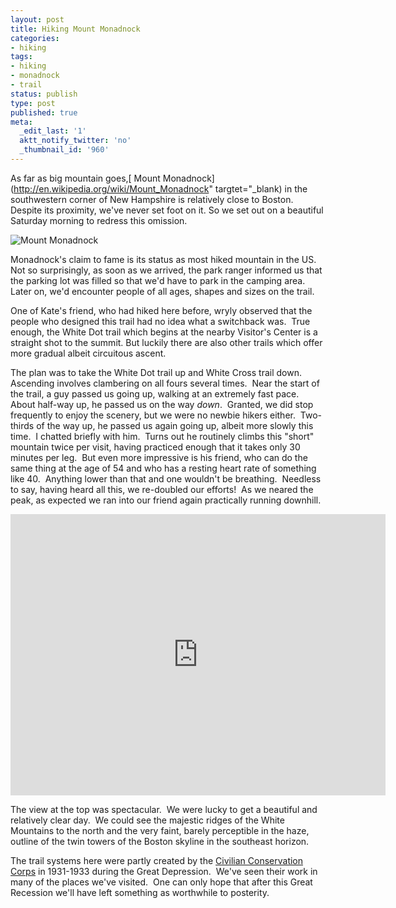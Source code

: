 ```yaml
---
layout: post
title: Hiking Mount Monadnock
categories:
- hiking
tags:
- hiking
- monadnock
- trail
status: publish
type: post
published: true
meta:
  _edit_last: '1'
  aktt_notify_twitter: 'no'
  _thumbnail_id: '960'
---
```


As far as big mountain goes,[ Mount Monadnock](http://en.wikipedia.org/wiki/Mount_Monadnock" targtet="_blank) in the southwestern corner of New Hampshire is relatively close to Boston.  Despite its proximity, we've never set foot on it. So we set out on a beautiful Saturday morning to redress this omission.

<img src="https://dl.dropboxusercontent.com/u/52804626/monadnock/dsc_3497.jpg" alt="Mount Monadnock" />

Monadnock's claim to fame is its status as most hiked mountain in the US.  Not so surprisingly, as soon as we arrived, the park ranger informed us that the parking lot was filled so that we'd have to park in the camping area.  Later on, we'd encounter people of all ages, shapes and sizes on the trail.

One of Kate's friend, who had hiked here before, wryly observed that the people who designed this trail had no idea what a switchback was.  True enough, the White Dot trail which begins at the nearby Visitor's Center is a straight shot to the summit. But luckily there are also other trails which offer more gradual albeit circuitous ascent.

The plan was to take the White Dot trail up and White Cross trail down.  Ascending involves clambering on all fours several times.  Near the start of the trail, a guy passed us going up, walking at an extremely fast pace.  About half-way up, he passed us on the way *down*.  Granted, we did stop frequently to enjoy the scenery, but we were no newbie hikers either.  Two-thirds of the way up, he passed us again going up, albeit more slowly this time.  I chatted briefly with him.  Turns out he routinely climbs this "short" mountain twice per visit, having practiced enough that it takes only 30 minutes per leg.  But even more impressive is his friend, who can do the same thing at the age of 54 and who has a resting heart rate of something like 40.  Anything lower than that and one wouldn't be breathing.  Needless to say, having heard all this, we re-doubled our efforts!  As we neared the peak, as expected we ran into our friend again practically running downhill.

<iframe src="http://maps.google.com/maps/ms?msa=0&amp;msid=214490968088440958659.0004acb6af81f69e7ec25&amp;ie=UTF8&amp;ll=42.853178,-72.098114&amp;spn=0.016689,0.020165&amp;t=m&amp;vpsrc=6&amp;output=embed" frameborder="0" marginwidth="0" marginheight="0" scrolling="no" width="600" height="450"></iframe>


The view at the top was spectacular.  We were lucky to get a beautiful and relatively clear day.  We could see the majestic ridges of the White Mountains to the north and the very faint, barely perceptible in the haze, outline of the twin towers of the Boston skyline in the southeast horizon.

The trail systems here were partly created by the [Civilian Conservation Corps](http://en.wikipedia.org/wiki/Civilian_Conservation_Corps) in 1931-1933 during the Great Depression.  We've seen their work in many of the places we've visited.  One can only hope that after this Great Recession we'll have left something as worthwhile to posterity.

